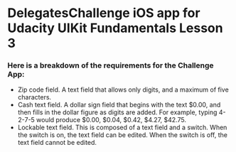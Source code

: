 # DelegatesChallenge iOS app for Udacity UIKit Fundamentals Lesson 3 #

### Here is a breakdown of the requirements for the Challenge App: ###

* Zip code field. A text field that allows only digits, and a maximum of five characters.
* Cash text field. A dollar sign field that begins with the text $0.00, and then fills in the dollar figure as digits are added. For example, typing 4-2-7-5 would produce $0.00, $0.04, $0.42, $4.27, $42.75.
* Lockable text field. This is composed of a text field and a switch. When the switch is on, the text field can be edited. When the switch is off, the text field cannot be edited.
